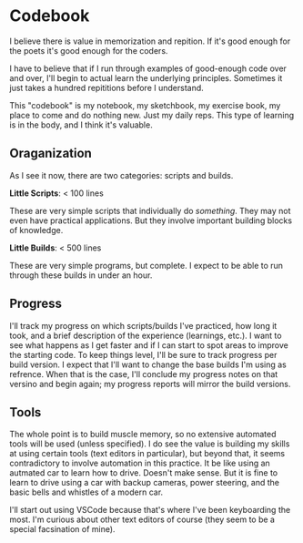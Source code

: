 # Codebook

I believe there is value in memorization and repition. If it's good enough for the poets it's good enough for the coders.

I have to believe that if I run through examples of good-enough code over and over, I'll begin to actual learn the underlying principles. Sometimes it just takes a hundred repititions before I understand.

This "codebook" is my notebook, my sketchbook, my exercise book, my place to come and do nothing new. Just my daily reps. This type of learning is in the body, and I think it's valuable.

## Oraganization

As I see it now, there are two categories: scripts and builds.

**Little Scripts**: < 100 lines

These are very simple scripts that individually do *something*. They may not even have practical applications. But they involve important building blocks of knowledge.

**Little Builds**: < 500 lines

These are very simple programs, but complete. I expect to be able to run through these builds in under an hour.

## Progress

I'll track my progress on which scripts/builds I've practiced, how long it took, and a brief description of the experience (learnings, etc.). I want to see what happens as I get faster and if I can start to spot areas to improve the starting code. To keep things level, I'll be sure to track progress per build version. I expect that I'll want to change the base builds I'm using as refrence. When that is the case, I'll conclude my progress notes on that versino and begin again; my progress reports will mirror the build versions.

## Tools

The whole point is to build muscle memory, so no extensive automated tools will be used (unless specified). I do see the value is building my skills at using certain tools (text editors in particular), but beyond that, it seems contradictory to involve automation in this practice. It be like using an autmated car to learn how to drive. Doesn't make sense. But it is fine to learn to drive using a car with backup cameras, power steering, and the basic bells and whistles of a modern car.

I'll start out using VSCode because that's where I've been keyboarding the most. I'm curious about other text editors of course (they seem to be a special facsination of mine).
